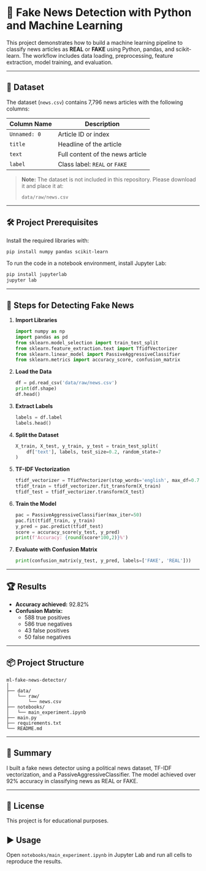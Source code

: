 # 📰 Fake News Detection with Python and Machine Learning

This project demonstrates how to build a machine learning pipeline to classify news articles as **REAL** or **FAKE** using Python, pandas, and scikit-learn. The workflow includes data loading, preprocessing, feature extraction, model training, and evaluation.

---

## 📁 Dataset

The dataset (`news.csv`) contains 7,796 news articles with the following columns:

| Column Name  | Description                      |
| ------------ | -------------------------------- |
| `Unnamed: 0` | Article ID or index              |
| `title`      | Headline of the article          |
| `text`       | Full content of the news article |
| `label`      | Class label: `REAL` or `FAKE`    |

> **Note:** The dataset is not included in this repository. Please download it and place it at:
>
> ```
> data/raw/news.csv
> ```

---

## 🛠️ Project Prerequisites

Install the required libraries with:

```bash
pip install numpy pandas scikit-learn
```

To run the code in a notebook environment, install Jupyter Lab:

```bash
pip install jupyterlab
jupyter lab
```

---

## 🚀 Steps for Detecting Fake News

1. **Import Libraries**

   ```python
   import numpy as np
   import pandas as pd
   from sklearn.model_selection import train_test_split
   from sklearn.feature_extraction.text import TfidfVectorizer
   from sklearn.linear_model import PassiveAggressiveClassifier
   from sklearn.metrics import accuracy_score, confusion_matrix
   ```

2. **Load the Data**

   ```python
   df = pd.read_csv('data/raw/news.csv')
   print(df.shape)
   df.head()
   ```

3. **Extract Labels**

   ```python
   labels = df.label
   labels.head()
   ```

4. **Split the Dataset**

   ```python
   X_train, X_test, y_train, y_test = train_test_split(
       df['text'], labels, test_size=0.2, random_state=7
   )
   ```

5. **TF-IDF Vectorization**

   ```python
   tfidf_vectorizer = TfidfVectorizer(stop_words='english', max_df=0.7)
   tfidf_train = tfidf_vectorizer.fit_transform(X_train)
   tfidf_test = tfidf_vectorizer.transform(X_test)
   ```

6. **Train the Model**

   ```python
   pac = PassiveAggressiveClassifier(max_iter=50)
   pac.fit(tfidf_train, y_train)
   y_pred = pac.predict(tfidf_test)
   score = accuracy_score(y_test, y_pred)
   print(f'Accuracy: {round(score*100,2)}%')
   ```

7. **Evaluate with Confusion Matrix**
   ```python
   print(confusion_matrix(y_test, y_pred, labels=['FAKE', 'REAL']))
   ```

---

## 🏆 Results

- **Accuracy achieved:** 92.82%
- **Confusion Matrix:**
  - 588 true positives
  - 586 true negatives
  - 43 false positives
  - 50 false negatives

---

## 📦 Project Structure

```
ml-fake-news-detector/
│
├── data/
│   └── raw/
│       └── news.csv
├── notebooks/
│   └── main_experiment.ipynb
├── main.py
├── requirements.txt
└── README.md
```

---

## 📝 Summary

I built a fake news detector using a political news dataset, TF-IDF vectorization, and a PassiveAggressiveClassifier. The model achieved over 92% accuracy in classifying news as REAL or FAKE.

---

## 📄 License

This project is for educational purposes.

## ▶️ Usage

Open `notebooks/main_experiment.ipynb` in Jupyter Lab and run all cells to reproduce the results.
